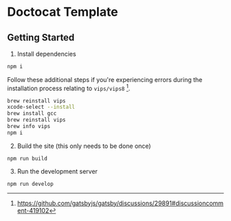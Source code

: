 # Doctocat Template

## Getting Started

1. Install dependencies

```bash
npm i
```

Follow these additional steps if you're experiencing errors during the installation process relating to `vips/vips8` [^1].

```bash
brew reinstall vips
xcode-select --install
brew install gcc
brew reinstall vips
brew info vips
npm i
```

2. Build the site (this only needs to be done once)

`npm run build`

3. Run the development server

`npm run develop`

[^1]: https://github.com/gatsbyjs/gatsby/discussions/29891#discussioncomment-419102
